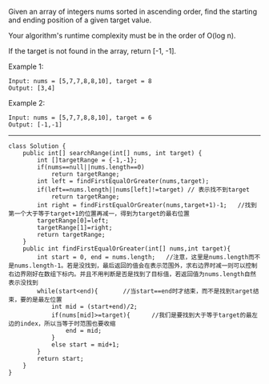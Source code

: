 Given an array of integers nums sorted in ascending order, find the starting and ending position of a given target value.

Your algorithm's runtime complexity must be in the order of O(log n).

If the target is not found in the array, return [-1, -1].

Example 1:


```
Input: nums = [5,7,7,8,8,10], target = 8
Output: [3,4]
```

Example 2:


```
Input: nums = [5,7,7,8,8,10], target = 6
Output: [-1,-1]
```

---
```
class Solution {
    public int[] searchRange(int[] nums, int target) {
        int []targetRange = {-1,-1};
        if(nums==null||nums.length==0)
            return targetRange;
        int left = findFirstEqualOrGreater(nums,target);
        if(left==nums.length||nums[left]!=target) // 表示找不到target
            return targetRange;
        int right = findFirstEqualOrGreater(nums,target+1)-1;   //找到第一个大于等于target+1的位置再减一，得到为target的最右位置
        targetRange[0]=left;
        targetRange[1]=right;
        return targetRange;
    }
    public int findFirstEqualOrGreater(int[] nums,int target){
        int start = 0, end = nums.length;   //注意，这里是nums.length而不是nums.length-1。若是没找到，最后返回的值会在表示范围外，求右边界时减一则可以控制右边界刚好在数组下标内。并且不用判断是否是找到了目标值，若返回值为nums.length自然表示没找到
        while(start<end){       //当start==end时才结束，而不是找到target结束，要的是最左位置
            int mid = (start+end)/2;
            if(nums[mid]>=target){      //我们是要找到大于等于target的最左边的index，所以当等于时范围也要收缩
                end = mid;
            }
            else start = mid+1;
        }
        return start;
    }
}
```

